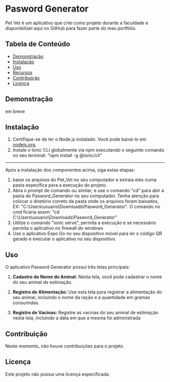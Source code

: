 # Pasword Generator

Pet Vet é um aplicativo que criei como projeto durante a faculdade e disponibilizei aqui no GitHub para fazer parte do meu portfólio.

## Tabela de Conteúdo

- [Demonstração](#demonstração)
- [Instalação](#instalação)
- [Uso](#uso)
- [Recursos](#recursos)
- [Contribuição](#contribuição)
- [Licença](#licença)

## Demonstração

em breve

## Instalação

1. Certifique-se de ter o Node.js instalado. Você pode baixá-lo em [nodejs.org.](https://nodejs.org/en)
2. Instale o Ionic CLI globalmente via npm executando o seguinte comando no seu terminal:
"npm install -g @ionic/cli"

---

Após a instalação dos componentes acima, siga estas etapas:

1. baixe os arquivos do Pet_Vet no seu computador e extraia eles numa pasta específica para a execução do projeto.
2. Abra o prompt de comando ou similar, e use o comando "cd" para abir a pasta do Pasword_Generator no seu computador. Tenha atenção para colocar o diretório correto da pasta onde os arquivos foram baixados, EX: "C:\Users\usuario\Downloads\Pasword_Generator". O comando no cmd ficaria assim: "cd C:\Users\usuario\Downloads\Pasword_Generator"
3. Utilize o comando "ionic serve", permita a execução e se necessário permita o aplicativo no firewall do windows
4. Use o aplicativo Expo Go no seu dispositivo móvel para ler o código QR gerado e executar o aplicativo no seu dispositivo.

## Uso

O aplicativo Pasword Generator possui três telas principais:

1. **Cadastro do Nome do Animal:** Nesta tela, você pode cadastrar o nome do seu animal de estimação.

2. **Registro de Alimentação:** Use esta tela para registrar a alimentação do seu animal, incluindo o nome da ração e a quantidade em gramas consumidas.

3. **Registro de Vacinas:** Registre as vacinas do seu animal de estimação nesta tela, incluindo a data em que a mesma foi administrada

## Contribuição

Neste momento, não houve contribuições para o projeto.

## Licença

Este projeto não possui uma licença especificada.
